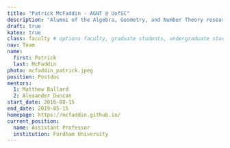```yaml
---
title: "Patrick McFaddin - AGNT @ UofSC"
description: "Alumni of the Algebra, Geometry, and Number Theory research group at the University of South Carolina"
draft: true
katex: true
class: faculty # options faculty, graduate students, undergraduate students, visitors
nav: Team
name: 
  first: Patrick 
  last: McFaddin
photo: mcfaddin_patrick.jpeg
position: Postdoc
mentors: 
  1: Matthew Ballard
  2: Alexander Duncan
start_date: 2016-08-15
end_date: 2019-05-15
homepage: https://mcfaddin.github.io/
current_position: 
  name: Assistant Professor
  institution: Fordham University
---
```

